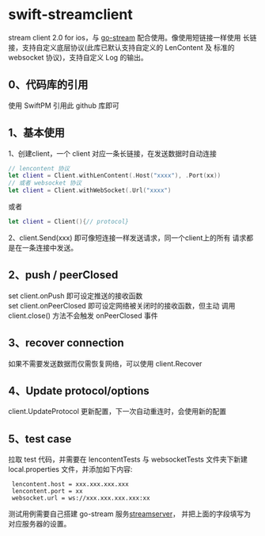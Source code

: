# swift-streamclient
stream client 2.0 for ios，与 [go-stream](https://github.com/xpwu/go-stream) 配合使用。像使用短链接一样使用
长链接，支持自定义底层协议(此库已默认支持自定义的 LenContent 及 标准的 websocket 协议)，支持自定义 Log 的输出。

## 0、代码库的引用
使用 SwiftPM 引用此 github 库即可

## 1、基本使用
1、创建client，一个 client 对应一条长链接，在发送数据时自动连接
``` swift
// lencontent 协议
let client = Client.withLenContent(.Host("xxxx"), .Port(xx))
// 或者 websocket 协议
let client = Client.withWebSocket(.Url("xxxx")
```
或者
``` swift
let client = Client(){// protocol}
```
2、client.Send(xxx) 即可像短连接一样发送请求，同一个client上的所有
请求都是在一条连接中发送。

## 2、push / peerClosed
set client.onPush 即可设定推送的接收函数   
set client.onPeerClosed 即可设定网络被关闭时的接收函数，但主动
调用 client.close() 方法不会触发 onPeerClosed 事件

## 3、recover connection
如果不需要发送数据而仅需恢复网络，可以使用 client.Recover

## 4、Update protocol/options
client.UpdateProtocol 更新配置，下一次自动重连时，会使用新的配置

## 5、test case
拉取 test 代码，并需要在 lencontentTests 与 websocketTests 文件夹下新建 local.properties
文件，并添加如下内容:
```properties
 lencontent.host = xxx.xxx.xxx.xxx
 lencontent.port = xx
 websocket.url = ws://xxx.xxx.xxx.xxx:xx
```
测试用例需要自己搭建 go-stream 服务[streamserver](https://github.com/xpwu/streamserver)，
并把上面的字段填写为对应服务器的设置。
